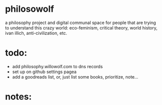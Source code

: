 # philosowolf
a philosophy project and digital communal space for people that are trying to understand this crazy world: eco-feminism, critical theory, world history, ivan illich, anti-civilization, etc.

# todo:
- add philosophy.willowolf.com to dns records
- set up on github settings pagea
- add a goodreads list, or, just list some books, prioritize, note...

# notes:
